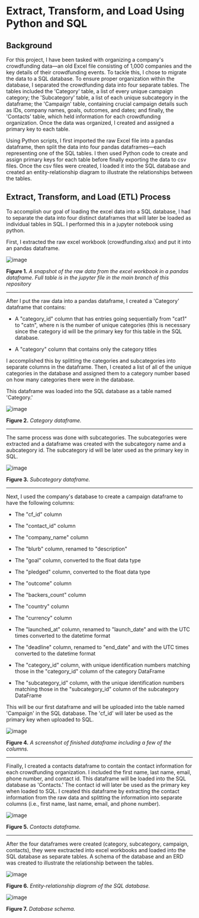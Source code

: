 # Extract, Transform, and Load Using Python and SQL

## Background
For this project, I have been tasked with organizing a company's crowdfunding data—an old Excel file consisting of 1,000 companies and the key details of their crowdfunding events. To tackle this, I chose to migrate the data to a SQL database. To ensure proper organization within the database, I separated the crowdfunding data into four separate tables. The tables included the 'Category' table, a list of every unique campaign category; the 'Subcategory' table, a list of each unique subcategory in the dataframe; the 'Campaign' table, containing crucial campaign details such as IDs, company names, goals, outcomes, and dates; and finally, the 'Contacts' table, which held information for each crowdfunding organization. Once the data was organized, I created and assigned a primary key to each table.

Using Python scripts, I first imported the raw Excel file into a pandas dataframe, then split the data into four pandas dataframes—each representing one of the SQL tables. I then used Python code to create and assign primary keys for each table before finally exporting the data to csv files. Once the csv files were created, I loaded it into the SQL database and created an entity-relationship diagram to illustrate the relationships between the tables. 

## Extract, Transform, and Load (ETL) Process

To accomplish our goal of loading the excel data into a SQL database, I had to separate the data into four distinct dataframes that will later be loaded as individual tables in SQL. I performed this in a jupyter notebook using python.

First, I extracted the raw excel workbook (crowdfunding.xlsx) and put it into an pandas dataframe.

![image](https://github.com/nicholaishaw/Crowdfunding_ETL/assets/135463220/89d56eea-527c-4c3d-bc09-75a1df8b2af8)

**Figure 1.** *A snapshot of the raw data from the excel workbook in a pandas dataframe. Full table is in the jupyter file in the main branch of this repository*
___

After I put the raw data into a pandas dataframe, I created a 'Category' dataframe that contains:

* A "category_id" column that has entries going sequentially from "cat1" to "catn", where n is the number of unique categories (this is necessary since the category id will be the primary key for this table in the SQL database.

* A "category" column that contains only the category titles

I accomplished this by splitting the categories and subcategories into separate columns in the dataframe. Then, I created a list of all of the unique categories in the database and assigned them to a category number based on how many categories there were in the database.

This dataframe was loaded into the SQL database as a table named 'Category.'

![image](https://github.com/nicholaishaw/Crowdfunding_ETL/assets/135463220/b686ef39-2b70-4ed8-9828-990da47ec079)

**Figure 2.** *Category dataframe.*
___
The same process was done with subcategories. The subcategories were extracted and a dataframe was created with the subcategory name and a aubcategory id. The subcategory id will be later used as the primary key in SQL.

![image](https://github.com/nicholaishaw/Crowdfunding_ETL/assets/135463220/1962ed0d-a59f-44a7-a68a-f4c5f638eabc)

**Figure 3.** *Subcategory dataframe.*
___

Next, I used the company's database to create a campaign dataframe to have the following columns:

* The "cf_id" column

* The "contact_id" column

* The "company_name" column

* The "blurb" column, renamed to "description"

* The "goal" column, converted to the float data type

* The "pledged" column, converted to the float data type

* The "outcome" column

* The "backers_count" column

* The "country" column

* The "currency" column

* The "launched_at" column, renamed to "launch_date" and with the UTC times converted to the datetime format

* The "deadline" column, renamed to "end_date" and with the UTC times converted to the datetime format

* The "category_id" column, with unique identification numbers matching those in the "category_id" column of the category DataFrame

* The "subcategory_id" column, with the unique identification numbers matching those in the "subcategory_id" column of the subcategory DataFrame

This will be our first dataframe and will be uploaded into the table named 'Campaign' in the SQL database. The 'cf_id' will later be used as the primary key when uploaded to SQL.

![image](https://github.com/nicholaishaw/Crowdfunding_ETL/assets/135463220/5f658439-d8de-4a3f-bdcd-c14bb6d4afe9)

**Figure 4.** *A screenshot of finished dataframe including a few of the columns.*
___

Finally, I created a contacts dataframe to contain the contact information for each crowdfunding organization. I included the first name, last name, email, phone number, and contact id. This dataframe will be loaded into the SQL database as 'Contacts.' The contact id will later be used as the primary key when loaded to SQL.
I created this dataframe by extracting the contact information from the raw data and splitting the information into separate columns (i.e., first name, last name, email, and phone number).

![image](https://github.com/nicholaishaw/Crowdfunding_ETL/assets/135463220/66c2427f-618e-4f9f-afcf-3a1d72d70aaf)

**Figure 5.** *Contacts dataframe.*
___

After the four dataframes were created (category, subcategory, campaign, contacts), they were exctracted into excel workbooks and loaded into the SQL database as separate tables. A schema of the database and an ERD was created to illustrate the relationship between the tables.

![image](https://github.com/nicholaishaw/Crowdfunding_ETL/assets/135463220/9da2807e-b49e-476d-a5d6-1993567c81f7)

**Figure 6.** *Entity-relationship diagram of the SQL database.*

![image](https://github.com/nicholaishaw/Crowdfunding_ETL/assets/135463220/6c60c271-a192-4edd-9e06-d22287e9b6ab)

**Figure 7.** *Database schema.*
